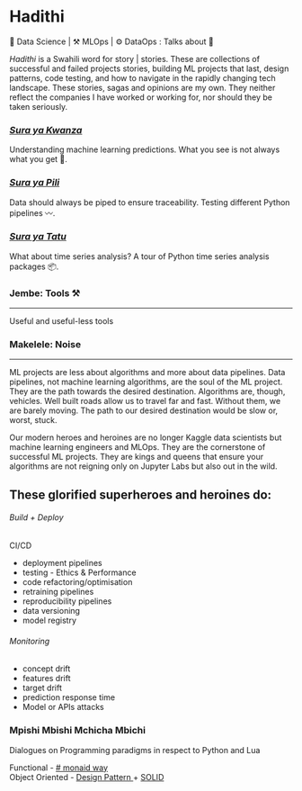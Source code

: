 # Hadithi
🧪 Data Science | ⚒️ MLOps | ⚙️ DataOps : Talks about 🦄

_Hadithi_ is a Swahili word for story | stories. These are collections of successful and failed projects stories, building ML projects that last, design patterns, code testing, and how to navigate in the rapidly changing tech landscape. These stories, sagas and opinions are my own. They neither reflect the companies I have worked or working for, nor should they be taken seriously.

### [_Sura ya Kwanza_](https://github.com/Proteusiq/hadithi/tree/main/mlfluke)
Understanding machine learning predictions. What you see is not always what you get 🤖. 

### [_Sura ya Pili_](https://github.com/Proteusiq/hadithi/tree/main/pipelines) 
Data should always be piped to ensure traceability. Testing different Python pipelines 〰.

### [_Sura ya Tatu_](https://github.com/Proteusiq/hadithi/tree/main/timeseries)
What about time series analysis? A tour of Python time series analysis packages 📦.


### Jembe: Tools ⚒️ 
___
Useful and useful-less tools

### Makelele: Noise
___
ML projects are less about algorithms and more about data pipelines. Data pipelines, not machine learning algorithms, are the soul of the ML project. They are the path towards the desired destination. Algorithms are, though, vehicles. 
Well built roads allow us to travel far and fast. Without them, we are barely moving. The path to our desired destination would be slow or, worst, stuck. 

Our modern heroes and heroines are no longer Kaggle data scientists but machine learning engineers and MLOps. They are the cornerstone of successful ML projects. They are kings and queens that ensure your algorithms are not reigning only on Jupyter Labs but also out in the wild.

These glorified superheroes and heroines do:
---

###### Build + Deploy

CI/CD 
-   deployment pipelines
-   testing - Ethics & Performance 
-   code refactoring/optimisation 
-   retraining pipelines
-   reproducibility pipelines
-   data versioning 
-   model registry

###### Monitoring 
-  concept drift
-  features drift
-  target drift
-  prediction response time
-  Model or APIs attacks


### Mpishi Mbishi Mchicha Mbichi

Dialogues on Programming paradigms in respect to Python and Lua

Functional - [# monaid way](https://github.com/cognitedata/Expression) <br>
Object Oriented - [ Design Pattern ](https://python-patterns.guide/) + [SOLID](https://github.com/tuvo1106/python_design_patterns)


